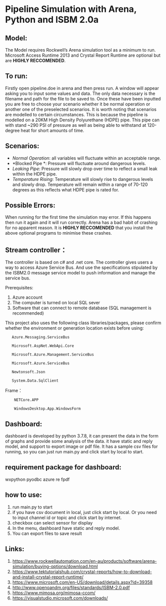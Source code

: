 # Pipeline Simulation with Arena, Python and ISBM 2.0a

## Model:
The Model requires Rockwell’s Arena simulation tool as a minimum to run. Microsoft Access Runtime 2013 and Crystal Report Runtime are optional but are __HIGHLY RECCOMENDED__.

## To run:
Firstly open pipeline.doe in arena and then press run. A window will appear asking you to input some values and data. The only data necessary is the filename and path for the file to be saved to. Once these have been inputted you are free to choose your scenario whether it be normal operation or another one of the preselected scenarios.
It is worth noting that scenarios are modelled to certain circumstances. This is because the pipeline is modelled on a 20KM High Density Polyurethane (HDPE) pipe. This pipe can with stand ~290 PSI of pressure as well as being able to withstand at 120-degree heat for short amounts of time. 

## Scenarios:
* *Normal Operation*: all variables will fluctuate within an acceptable range.
* *Blocked Pipe *: Pressure will fluctuate around dangerous levels.
* *Leaking Pipe*: Pressure will slowly drop over time to reflect a small leak within the HDPE pipe.
* *Temperature Rising*: Temperature will slowly rise to dangerous levels and slowly drop. Temperature will remain within a range of 70-120 degrees as this reflects what HDPE pipe is rated for.

## Possible Errors:
When running for the first time the simulation may error. If this happens then run it again and it will run correctly. 
Arena has a bad habit of crashing for no apparent reason. It is __HIGHLY RECCOMENDED__ that you install the above optional programs to minimise these crashes.

## Stream controller：
The controller is based on c# and .net core. The controller gives users a way to access Azure Service Bus. And use the specifications stipulated by the ISBM2.0 message service model to push information and manage the service bus.

Prerequisites:
1. Azure account
2. The computer is turned on local SQL sever
3. Software that can connect to remote database (SQL management is recommended)


This project also uses the following class libraries/packages, please confirm whether the environment or generation location exists before using:
       
       Azure.Messaging.ServiceBus
       
       Microsoft.AspNet.WebApi.Core
       
       Microsoft.Azure.Management.ServiceBus
       
       Microsoft.Azure.ServiceBus
       
       Newtonsoft.Json
       
       System.Data.SqlClient

Frame：

        NETCore.APP
        
        WindowsDesktop.App.WindowsForm


## Dashboard:
dashboard is developed by python 3.7.8, it can present the data in the form of graphs and provide some analysis of the data.
it have static and reply model, and support to export image or pdf file.
It has a sample csv files for running, so you can just run main.py and click start by local to start.

## requirement package for dashboard:
wxpython
pyodbc
azure
re
fpdf

## how to use:
1. run main.py to start
2. if you have csv document in local, just click start by local. Or you need to input channel id or topic and click start by internet.
3. checkbox can select sensor for display
4. In the menu, dashboard have static and reply model.
5. You can export files to save result

## Links:
1. https://www.rockwellautomation.com/en-au/products/software/arena-simulation/buying-options/download.html
2. https://www.tektutorialshub.com/crystal-reports/how-to-download-and-install-crystal-report-runtime/
3. https://www.microsoft.com/en-US/download/details.aspx?id=39358
4. http://www.openoandm.org/files/standards/ISBM-2.0.pdf
5. https://www.mimosa.org/mimosa-ccom/
6. https://visualstudio.microsoft.com/downloads/
